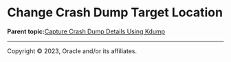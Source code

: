 # Change Crash Dump Target Location

**Parent topic:**[Capture Crash Dump Details Using Kdump](../topics/cockpit-kdump.md)

---

Copyright © 2023, Oracle and/or its affiliates.

